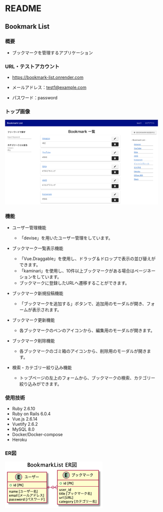 # README

## Bookmark List

### 概要
- ブックマークを管理するアプリケーション

### URL・テストアカウント
- https://bookmark-list.onrender.com

- メールアドレス：test1@example.com

- パスワード：password

### トップ画像
![トップ画像](/doc/BookmarkList_トップ画像.png)

### 機能
- ユーザー管理機能
  - 「devise」を用いたユーザー管理をしています。

- ブックマーク一覧表示機能
  - 「Vue.Draggable」を使用し、ドラッグ＆ドロップで表示の並び替えができます。
  - 「kaminari」を使用し、10件以上ブックマークがある場合はページネーションをしています。
  - ブックマークに登録したURLへ遷移することができます。

- ブックマーク新規投稿機能
  - 「ブックマークを追加する」ボタンで、追加用のモーダルが開き、フォームが表示されます。

- ブックマーク更新機能
  - 各ブックマークのペンのアイコンから、編集用のモーダルが開きます。

- ブックマーク削除機能
  - 各ブックマークのゴミ箱のアイコンから、削除用のモーダルが開きます。

- 検索・カテゴリー絞り込み機能
  - トップページの左上のフォームから、ブックマークの検索、カテゴリー絞り込みができます。

### 使用技術
- Ruby 2.6.10
- Ruby on Rails 6.0.4
- Vue.js 2.6.14
- Vuetify 2.6.2
- MySQL 8.0
- Docker/Docker-compose
- Heroku

### ER図
![ER図](/doc/erd.png)